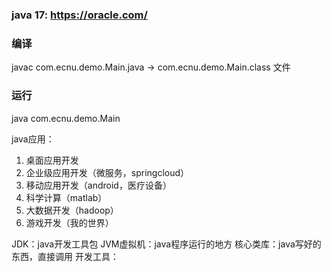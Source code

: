 ### java 17: https://oracle.com/
### 编译
javac com.ecnu.demo.Main.java -> com.ecnu.demo.Main.class 文件
### 运行
java com.ecnu.demo.Main

java应用：
1. 桌面应用开发
2. 企业级应用开发（微服务，springcloud）
3. 移动应用开发（android，医疗设备）
4. 科学计算（matlab）
5. 大数据开发（hadoop）
6. 游戏开发（我的世界）

JDK：java开发工具包
JVM虚拟机：java程序运行的地方
核心类库：java写好的东西，直接调用
开发工具：